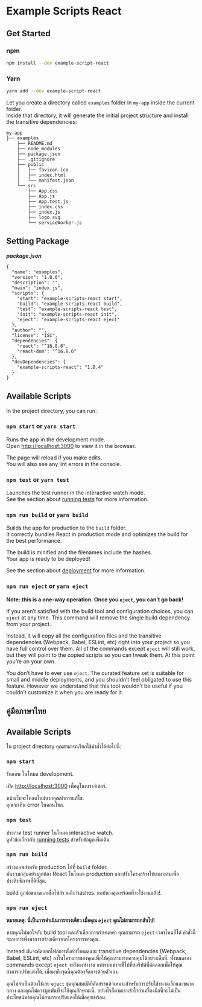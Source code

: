 # Example Scripts React

## Get Started

### npm

```sh
npm install --dev example-script-react
```

### Yarn

```sh
yarn add --dev example-script-react
```

Let you create a directory called `examples` folder in `my-app` inside the current folder.<br>
Inside that directory, it will generate the initial project structure and install the transitive dependencies:

```
my-app
├── examples
    ├── README.md
    ├── node_modules
    ├── package.json
    ├── .gitignore
    ├── public
    │   ├── favicon.ico
    │   ├── index.html
    │   └── manifest.json
    └── src
        ├── App.css
        ├── App.js
        ├── App.test.js
        ├── index.css
        ├── index.js
        ├── logo.svg
        └── serviceWorker.js
```
 
## Setting Package

***package.json***
```
{
  "name": "examples",
  "version": "1.0.0",
  "description": "",
  "main": "index.js",
  "scripts": {
    "start": "example-scripts-react start",
    "build": "example-scripts-react build",
    "test": "example-scripts-react test",
    "init": "example-scripts-react init",
    "eject": "example-scripts-react eject"
  },
  "author": "",
  "license": "ISC",
  "dependencies": {
    "react": "^16.8.6",
    "react-dom": "^16.8.6"
  },
  "devDependencies": {
    "example-scripts-react": "1.0.4"
  }
}

```
## Available Scripts

In the project directory, you can run:

### `npm start` or `yarn start`

Runs the app in the development mode.<br>
Open [http://localhost:3000](http://localhost:3000) to view it in the browser.

The page will reload if you make edits.<br>
You will also see any lint errors in the console.

### `npm test` or `yarn test`

Launches the test runner in the interactive watch mode.<br>
See the section about [running tests](https://facebook.github.io/create-react-app/docs/running-tests) for more information.

### `npm run build` or `yarn build`

Builds the app for production to the `build` folder.<br>
It correctly bundles React in production mode and optimizes the build for the best performance.

The build is minified and the filenames include the hashes.<br>
Your app is ready to be deployed!

See the section about [deployment](https://facebook.github.io/create-react-app/docs/deployment) for more information.

### `npm run eject` or `yarn eject`

**Note: this is a one-way operation. Once you `eject`, you can’t go back!**

If you aren’t satisfied with the build tool and configuration choices, you can `eject` at any time. This command will remove the single build dependency from your project.

Instead, it will copy all the configuration files and the transitive dependencies (Webpack, Babel, ESLint, etc) right into your project so you have full control over them. All of the commands except `eject` will still work, but they will point to the copied scripts so you can tweak them. At this point you’re on your own.

You don’t have to ever use `eject`. The curated feature set is suitable for small and middle deployments, and you shouldn’t feel obligated to use this feature. However we understand that this tool wouldn’t be useful if you couldn’t customize it when you are ready for it.


## คู่มือภาษาไทย

## Available Scripts

ใน project directory คุณสามารถเรียกใช้คำสั่งได้ต่อไปนี้:

### `npm start`

รันแอพ ในโหมด development.<br>

เปิด  [http://localhost:3000](http://localhost:3000) เพื่อดูในเบราว์เซอร์.

หน้าเว็บจะโหลดใหม่หากคุณทำการแก้ไข.<br>
คุณจะเห็น error ในคอนโซล.

### `npm test`

ประกาศ test runner ในโหมด interactive watch. <br>
ดูหัวข้อเกี่ยวกับ [running tests](https://facebook.github.io/create-react-app/docs/running-tests) สำหรับข้อมูลเพิ่มเติม.

### `npm run build`

สร้างแอพสำหรับ production ไปที่ `build` folder.<br>
มันรวมกลุ่มอย่างถูกต้อง React ในโหมด production และปรับโครงสร้างให้เหมาะสมเพื่อประสิทธิภาพที่ดีที่สุด.

build ถูกย่อขนาดและชื่อไฟล์รวมถึง hashes.
แอปของคุณพร้อมที่จะใช้งานแล้ว!.

### `npm run eject`

**หมายเหตุ: นี่เป็นการดำเนินการทางเดียว เมื่อคุณ `eject` คุณไม่สามารถกลับไป!**

หากคุณไม่พอใจกับ build tool และตัวเลือกการกำหนดค่า คุณสามารถ `eject` เวลาไหนก็ได้ คำสั่งนี้จะลบการพึ่งพาการสร้างเดียวจากโครงการของคุณ.

Instead มันจะคัดลอกไฟล์การตั้งค่าทั้งหมดและ transitive dependencies (Webpack, Babel, ESLint, etc) ลงในโครงการของคุณเพื่อให้คุณสามารถควบคุมได้อย่างเต็มที่.
ทั้งหมดของ commands except `eject` จะยังคงทำงาน แต่พวกเขาจะชี้ไปที่สคริปต์ที่คัดลอกเพื่อให้คุณสามารถปรับแต่งได้.
เมื่อมาถึงจุดนี้คุณต้องจัดการด้วยตัวเอง.

คุณไม่จำเป็นต้องใช้เลย  `eject` ชุดคุณสมบัติที่คัดสรรแล้วเหมาะสำหรับการปรับใช้ขนาดเล็กและขนาดกลาง และคุณไม่ควรผูกพันที่จะใช้คุณลักษณะนี้.
อย่างไรก็ตามเราเข้าใจว่าเครื่องมือนี้จะไม่เป็นประโยชน์หากคุณไม่สามารถปรับแต่งได้เมื่อคุณพร้อม.
